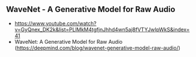 ## WaveNet - A Generative Model for Raw Audio
- https://www.youtube.com/watch?v=GyQnex_DK2k&list=PLlMkM4tgfjnJhhd4wn5aj8fVTYJwIpWkS&index=41
- WaveNet: A Generative Model for Raw Audio (https://deepmind.com/blog/wavenet-generative-model-raw-audio/)
